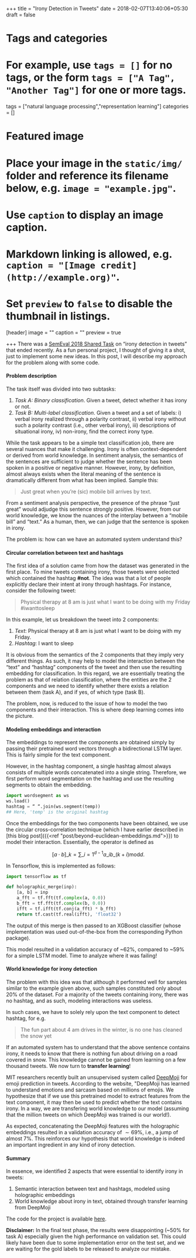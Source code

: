 +++
title = "Irony Detection in Tweets"
date = 2018-02-07T13:40:06+05:30
draft = false

# Tags and categories
# For example, use `tags = []` for no tags, or the form `tags = ["A Tag", "Another Tag"]` for one or more tags.
tags = ["natural language processing","representation learning"]
categories = []

# Featured image
# Place your image in the `static/img/` folder and reference its filename below, e.g. `image = "example.jpg"`.
# Use `caption` to display an image caption.
#   Markdown linking is allowed, e.g. `caption = "[Image credit](http://example.org)"`.
# Set `preview` to `false` to disable the thumbnail in listings.
[header]
image = ""
caption = ""
preview = true

+++
There was a [SemEval 2018 Shared Task](https://github.com/Cyvhee/SemEval2018-Task3) on “irony detection in tweets” that ended recently. As a fun personal project, I thought of giving it a shot, just to implement some new ideas. In this post, I will describe my approach for the problem along with some code.

#### Problem description

The task itself was divided into two subtasks:

1.  *Task A: Binary classification*. Given a tweet, detect whether it has irony or not.
2.  *Task B: Multi-label classification*. Given a tweet and a set of labels: i) verbal irony realized through a polarity contrast, ii) verbal irony without such a polarity contrast (i.e., other verbal irony), iii) descriptions of situational irony, iv) non-irony, find the correct irony type.

While the task appears to be a simple text classification job, there are several nuances that make it challenging. Irony is often context-dependent or derived from world knowledge. In sentiment analysis, the semantics of the sentences are sufficient to judge whether the sentence has been spoken in a positive or negative manner. However, irony, by definition, almost always exists when the literal meaning of the sentence is dramatically different from what has been implied. Sample this:

> Just great when you’re (sic) mobile bill arrives by text.

From a sentiment analysis perspective, the presence of the phrase “just great” would adjudge this sentence strongly positive. However, from our world knowledge, we know the nuances of the interplay between a “mobile bill” and “text.” As a human, then, we can judge that the sentence is spoken in irony.

The problem is: how can we have an automated system understand this?

#### Circular correlation between text and hashtags

The first idea of a solution came from how the dataset was generated in the first place. To mine tweets containing irony, those tweets were selected which contained the hashtag **#not**. The idea was that a lot of people explicitly declare their intent at irony through hashtags. For instance, consider the following tweet:

> Physical therapy at 8 am is just what I want to be doing with my Friday #iwanttosleep

In this example, let us breakdown the tweet into 2 components:

1.  *Text*: Physical therapy at 8 am is just what I want to be doing with my Friday.
2.  *Hashtag*: I want to sleep

It is obvious from the semantics of the 2 components that they imply very different things. As such, it may help to model the interaction between the “text” and “hashtag” components of the tweet and then use the resulting embedding for classification. In this regard, we are essentially treating the problem as that of relation classification, where the entities are the 2 components and we need to identify whether there exists a relation between them (task A), and if yes, of which type (task B).

The problem, now, is reduced to the issue of how to model the two components and their interaction. This is where deep learning comes into the picture.

#### Modeling embeddings and interaction

The embeddings to represent the components are obtained simply by passing their pretrained word vectors through a bidirectional LSTM layer. This is fairly simple for the text component.

However, in the hashtag component, a single hashtag almost always consists of multiple words concatenated into a single string. Therefore, we first perform word segmentation on the hashtag and use the resulting segments to obtain the embedding.

```python
import wordsegment as ws
ws.load()
hashtag = “ “.join(ws.segment(temp))
## Here, 'temp' is the original hashtag
```

Once the embeddings for the two components have been obtained, we use the circular cross-correlation technique (which I have earlier described in [this blog post]({{<ref "post/beyond-euclidean-embeddings.md">}}) to model their interaction.  Essentially, the operator is defined as

$$ [a\cdot b]\_k = \sum\_{i=1}^{d-1}a\_i b\_{(k+i)\text{mod}d}. $$

In Tensorflow, this is implemented as follows:

```python
import tensorflow as tf

def holographic_merge(inp):
    [a, b] = inp
    a_fft = tf.fft(tf.complex(a, 0.0))
    b_fft = tf.fft(tf.complex(b, 0.0))
    ifft = tf.ifft(tf.conj(a_fft) * b_fft)
    return tf.cast(tf.real(ifft), 'float32')
```

The output of this merge is then passed to an XGBoost classifier (whose implementation was used out-of-the-box from the corresponding Python package).

This model resulted in a validation accuracy of ~62%, compared to ~59% for a simple LSTM model. Time to analyze where it was failing!

#### World knowledge for irony detection

The problem with this idea was that although it performed well for samples similar to the example given above, such samples constituted only about 20% of the dataset. For a majority of the tweets containing irony, there was no hashtag, and as such, modeling interactions was useless.

In such cases, we have to solely rely upon the text component to detect hashtag, for e.g.

> The fun part about 4 am drives in the winter, is no one has cleaned the snow yet

If an automated system has to understand that the above sentence contains irony, it needs to know that there is nothing fun about driving on a road covered in snow. This knowledge cannot be gained from learning on a few thousand tweets. We now turn to **transfer learning**!

MIT researchers recently built an unsupervised system called [DeepMoji](https://deepmoji.mit.edu/) for emoji prediction in tweets. According to the website, "DeepMoji has learned to understand emotions and sarcasm based on millions of emojis. We hypothesize that if we use this pretrained model to extract features from the text component, it may then be used to predict whether the text contains irony. In a way, we are transfering world knowledge to our model (assuming that the million tweets on which DeepMoji was trained is our world!).

As expected, concatenating the DeepMoji features with the holographic embeddings resulted in a validation accuracy of $\sim69\%$, i.e., a jump of almost 7%. This reinforces our hypothesis that world knowledge is indeed an important ingredient in any kind of irony detection.

#### Summary

In essence, we identified 2 aspects that were essential to identify irony in
tweets:

1.  Semantic interaction between text and hashtags, modeled using holographic embeddings
2.  World knowledge about irony in text, obtained through transfer learning from DeepMoji

The code for the project is available [here](https://github.com/desh2608/tweet-irony-detection).

**Disclaimer:** In the final test phase, the results were disappointing (~50% for task A) especially given the high performance on validation set. This could likely have been due to some implementation error on the test set, and we are waiting for the gold labels to be released to analyze our mistake.